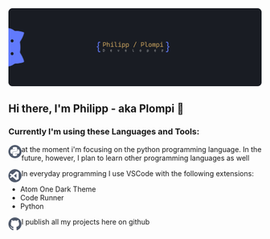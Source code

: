 <img src="https://github.com/Plompi/Plompi/blob/master/assets/GitHubBanner2.png">

## Hi there, I'm Philipp - aka Plompi 👋

### Currently I'm using these Languages and Tools:

<img align="left" height="26" width="26" src="https://github.com/Plompi/Plompi/blob/master/assets/1.png" />at the moment i'm focusing on the python programming language. In the future, however, I plan to learn other programming languages as well

<img align="left" height="26" width="26" src="https://github.com/Plompi/Plompi/blob/master/assets/3.png" />In everyday programming I use VSCode with the following extensions:
- Atom One Dark Theme
- Code Runner
- Python

<img align="left" height="26" width="26" src="https://github.com/Plompi/Plompi/blob/master/assets/4.png" />I publish all my projects here on github

